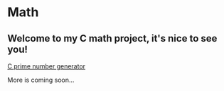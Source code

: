 Math
=====

Welcome to my C math project, it's nice to see you!
---------------------------------------------------

[C prime number generator](prime.c)

More is coming soon...
